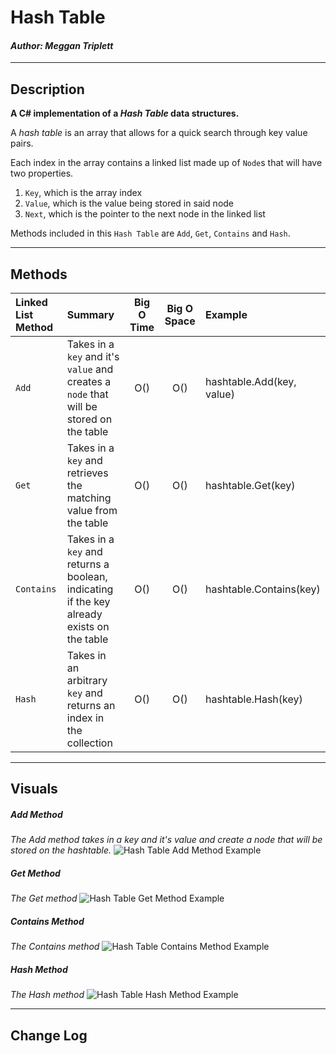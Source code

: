# Hash Table
#### *Author: Meggan Triplett*

------------------------------

## Description

**A C# implementation of a *Hash Table* data structures.**

A *hash table* is an array that allows for a quick search through key value pairs.

Each index in the array contains a linked list made up of `Node`s that will have two properties.
1. `Key`, which is the array index
2. `Value`, which is the value being stored in said node
3. `Next`, which is the pointer to the next node in the linked list

Methods included in this `Hash Table` are `Add`, `Get`, `Contains` and `Hash`.

------------------------------

## Methods

| Linked List Method | Summary | Big O Time | Big O Space | Example | 
| :----------- | :----------- | :-------------: | :-------------: | :----------- |
| `Add` | Takes in a `key` and it's `value` and creates a `node` that will be stored on the table| O() | O() | hashtable.Add(key, value) |
| `Get` | Takes in a `key` and retrieves the matching value from the table | O() | O() | hashtable.Get(key) |
| `Contains` | Takes in a `key` and returns a boolean, indicating if the key already exists on the table | O() | O() | hashtable.Contains(key) |
| `Hash` | Takes in an arbitrary `key` and returns an index in the collection| O() | O() | hashtable.Hash(key) |

------------------------------

## Visuals

##### Add Method
*The Add method takes in a key and it's value and create a node that will be stored on the hashtable.*
![Hash Table Add Method Example]()

##### Get Method
*The Get method*
![Hash Table Get Method Example]()

##### Contains Method
*The Contains method*
![Hash Table Contains Method Example]()

##### Hash Method
*The Hash method*
![Hash Table Hash Method Example]()

------------------------------

## Change Log